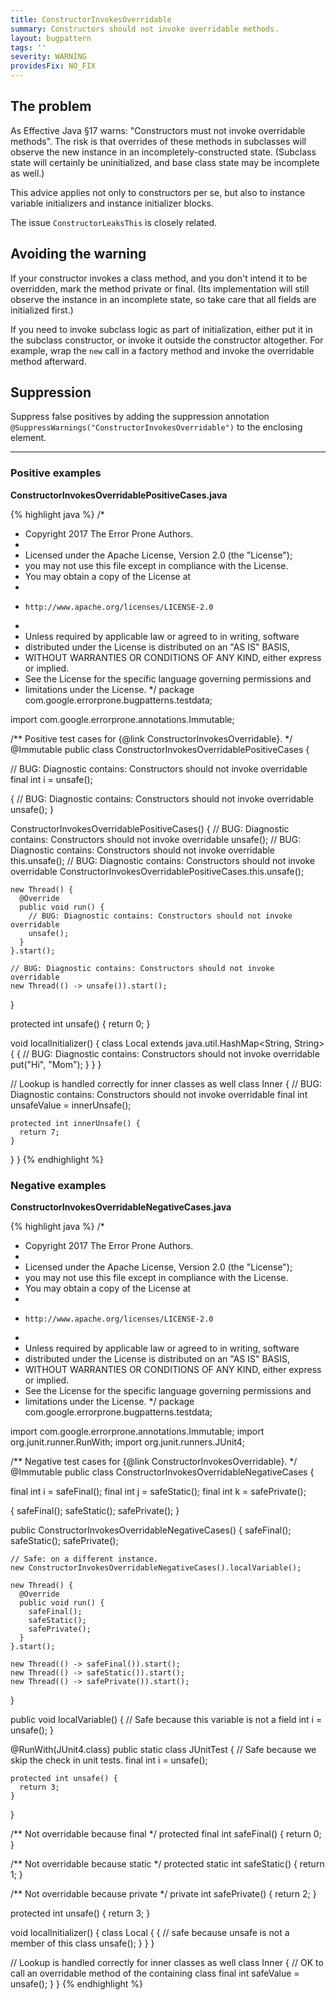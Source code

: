 ```yaml
---
title: ConstructorInvokesOverridable
summary: Constructors should not invoke overridable methods.
layout: bugpattern
tags: ''
severity: WARNING
providesFix: NO_FIX
---
```


<!--
*** AUTO-GENERATED, DO NOT MODIFY ***
To make changes, edit the @BugPattern annotation or the explanation in docs/bugpattern.
-->

## The problem
As Effective Java §17 warns: "Constructors must not invoke overridable methods".
The risk is that overrides of these methods in subclasses will observe the new
instance in an incompletely-constructed state. (Subclass state will certainly be
uninitialized, and base class state may be incomplete as well.)

This advice applies not only to constructors per se, but also to instance
variable initializers and instance initializer blocks.

The issue `ConstructorLeaksThis` is closely related.

## Avoiding the warning

If your constructor invokes a class method, and you don't intend it to be
overridden, mark the method private or final. (Its implementation will still
observe the instance in an incomplete state, so take care that all fields are
initialized first.)

If you need to invoke subclass logic as part of initialization, either put it in
the subclass constructor, or invoke it outside the constructor altogether. For
example, wrap the `new` call in a factory method and invoke the overridable
method afterward.

## Suppression
Suppress false positives by adding the suppression annotation `@SuppressWarnings("ConstructorInvokesOverridable")` to the enclosing element.

----------

### Positive examples
__ConstructorInvokesOverridablePositiveCases.java__

{% highlight java %}
/*
 * Copyright 2017 The Error Prone Authors.
 *
 * Licensed under the Apache License, Version 2.0 (the "License");
 * you may not use this file except in compliance with the License.
 * You may obtain a copy of the License at
 *
 *     http://www.apache.org/licenses/LICENSE-2.0
 *
 * Unless required by applicable law or agreed to in writing, software
 * distributed under the License is distributed on an "AS IS" BASIS,
 * WITHOUT WARRANTIES OR CONDITIONS OF ANY KIND, either express or implied.
 * See the License for the specific language governing permissions and
 * limitations under the License.
 */
package com.google.errorprone.bugpatterns.testdata;

import com.google.errorprone.annotations.Immutable;

/** Positive test cases for {@link ConstructorInvokesOverridable}. */
@Immutable
public class ConstructorInvokesOverridablePositiveCases {

  // BUG: Diagnostic contains: Constructors should not invoke overridable
  final int i = unsafe();

  {
    // BUG: Diagnostic contains: Constructors should not invoke overridable
    unsafe();
  }

  ConstructorInvokesOverridablePositiveCases() {
    // BUG: Diagnostic contains: Constructors should not invoke overridable
    unsafe();
    // BUG: Diagnostic contains: Constructors should not invoke overridable
    this.unsafe();
    // BUG: Diagnostic contains: Constructors should not invoke overridable
    ConstructorInvokesOverridablePositiveCases.this.unsafe();

    new Thread() {
      @Override
      public void run() {
        // BUG: Diagnostic contains: Constructors should not invoke overridable
        unsafe();
      }
    }.start();

    // BUG: Diagnostic contains: Constructors should not invoke overridable
    new Thread(() -> unsafe()).start();
  }

  protected int unsafe() {
    return 0;
  }

  void localInitializer() {
    class Local extends java.util.HashMap<String, String> {
      {
        // BUG: Diagnostic contains: Constructors should not invoke overridable
        put("Hi", "Mom");
      }
    }
  }

  // Lookup is handled correctly for inner classes as well
  class Inner {
    // BUG: Diagnostic contains: Constructors should not invoke overridable
    final int unsafeValue = innerUnsafe();

    protected int innerUnsafe() {
      return 7;
    }
  }
}
{% endhighlight %}

### Negative examples
__ConstructorInvokesOverridableNegativeCases.java__

{% highlight java %}
/*
 * Copyright 2017 The Error Prone Authors.
 *
 * Licensed under the Apache License, Version 2.0 (the "License");
 * you may not use this file except in compliance with the License.
 * You may obtain a copy of the License at
 *
 *     http://www.apache.org/licenses/LICENSE-2.0
 *
 * Unless required by applicable law or agreed to in writing, software
 * distributed under the License is distributed on an "AS IS" BASIS,
 * WITHOUT WARRANTIES OR CONDITIONS OF ANY KIND, either express or implied.
 * See the License for the specific language governing permissions and
 * limitations under the License.
 */
package com.google.errorprone.bugpatterns.testdata;

import com.google.errorprone.annotations.Immutable;
import org.junit.runner.RunWith;
import org.junit.runners.JUnit4;

/** Negative test cases for {@link ConstructorInvokesOverridable}. */
@Immutable
public class ConstructorInvokesOverridableNegativeCases {

  final int i = safeFinal();
  final int j = safeStatic();
  final int k = safePrivate();

  {
    safeFinal();
    safeStatic();
    safePrivate();
  }

  public ConstructorInvokesOverridableNegativeCases() {
    safeFinal();
    safeStatic();
    safePrivate();

    // Safe: on a different instance.
    new ConstructorInvokesOverridableNegativeCases().localVariable();

    new Thread() {
      @Override
      public void run() {
        safeFinal();
        safeStatic();
        safePrivate();
      }
    }.start();

    new Thread(() -> safeFinal()).start();
    new Thread(() -> safeStatic()).start();
    new Thread(() -> safePrivate()).start();
  }

  public void localVariable() {
    // Safe because this variable is not a field
    int i = unsafe();
  }

  @RunWith(JUnit4.class)
  public static class JUnitTest {
    // Safe because we skip the check in unit tests.
    final int i = unsafe();

    protected int unsafe() {
      return 3;
    }
  }

  /** Not overridable because final */
  protected final int safeFinal() {
    return 0;
  }

  /** Not overridable because static */
  protected static int safeStatic() {
    return 1;
  }

  /** Not overridable because private */
  private int safePrivate() {
    return 2;
  }

  protected int unsafe() {
    return 3;
  }

  void localInitializer() {
    class Local {
      {
        // safe because unsafe is not a member of this class
        unsafe();
      }
    }
  }

  // Lookup is handled correctly for inner classes as well
  class Inner {
    // OK to call an overridable method of the containing class
    final int safeValue = unsafe();
  }
}
{% endhighlight %}

